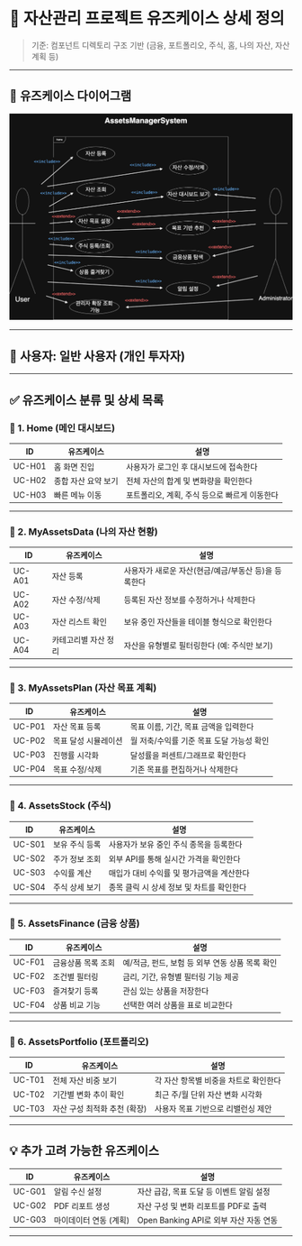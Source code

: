 # 📄 자산관리 프로젝트 유즈케이스 상세 정의

> 기준: 컴포넌트 디렉토리 구조 기반 (금융, 포트폴리오, 주식, 홈, 나의 자산, 자산 계획 등)


---

## 🧍 유즈케이스 다이어그램
![AssetsManageSystemUseCase.png](AssetsManageSystemUseCase.png)

---

## 🧍 사용자: 일반 사용자 (개인 투자자)

---

## ✅ 유즈케이스 분류 및 상세 목록

### 📁 1. Home (메인 대시보드)
| ID | 유즈케이스 | 설명 |
|----|------------|------|
| UC-H01 | 홈 화면 진입 | 사용자가 로그인 후 대시보드에 접속한다 |
| UC-H02 | 종합 자산 요약 보기 | 전체 자산의 합계 및 변화량을 확인한다 |
| UC-H03 | 빠른 메뉴 이동 | 포트폴리오, 계획, 주식 등으로 빠르게 이동한다 |

---

### 📁 2. MyAssetsData (나의 자산 현황)
| ID | 유즈케이스 | 설명 |
|----|------------|------|
| UC-A01 | 자산 등록 | 사용자가 새로운 자산(현금/예금/부동산 등)을 등록한다 |
| UC-A02 | 자산 수정/삭제 | 등록된 자산 정보를 수정하거나 삭제한다 |
| UC-A03 | 자산 리스트 확인 | 보유 중인 자산들을 테이블 형식으로 확인한다 |
| UC-A04 | 카테고리별 자산 정리 | 자산을 유형별로 필터링한다 (예: 주식만 보기) |

---

### 📁 3. MyAssetsPlan (자산 목표 계획)
| ID | 유즈케이스 | 설명 |
|----|------------|------|
| UC-P01 | 자산 목표 등록 | 목표 이름, 기간, 목표 금액을 입력한다 |
| UC-P02 | 목표 달성 시뮬레이션 | 월 저축/수익률 기준 목표 도달 가능성 확인 |
| UC-P03 | 진행률 시각화 | 달성률을 퍼센트/그래프로 확인한다 |
| UC-P04 | 목표 수정/삭제 | 기존 목표를 편집하거나 삭제한다 |

---

### 📁 4. AssetsStock (주식)
| ID | 유즈케이스 | 설명 |
|----|------------|------|
| UC-S01 | 보유 주식 등록 | 사용자가 보유 중인 주식 종목을 등록한다 |
| UC-S02 | 주가 정보 조회 | 외부 API를 통해 실시간 가격을 확인한다 |
| UC-S03 | 수익률 계산 | 매입가 대비 수익률 및 평가금액을 계산한다 |
| UC-S04 | 주식 상세 보기 | 종목 클릭 시 상세 정보 및 차트를 확인한다 |

---

### 📁 5. AssetsFinance (금융 상품)
| ID | 유즈케이스 | 설명 |
|----|------------|------|
| UC-F01 | 금융상품 목록 조회 | 예/적금, 펀드, 보험 등 외부 연동 상품 목록 확인 |
| UC-F02 | 조건별 필터링 | 금리, 기간, 유형별 필터링 기능 제공 |
| UC-F03 | 즐겨찾기 등록 | 관심 있는 상품을 저장한다 |
| UC-F04 | 상품 비교 기능 | 선택한 여러 상품을 표로 비교한다 |

---

### 📁 6. AssetsPortfolio (포트폴리오)
| ID | 유즈케이스 | 설명 |
|----|------------|------|
| UC-T01 | 전체 자산 비중 보기 | 각 자산 항목별 비중을 차트로 확인한다 |
| UC-T02 | 기간별 변화 추이 확인 | 최근 주/월 단위 자산 변화 시각화 |
| UC-T03 | 자산 구성 최적화 추천 (확장) | 사용자 목표 기반으로 리밸런싱 제안 |

---

## 💡 추가 고려 가능한 유즈케이스
| ID | 유즈케이스 | 설명 |
|----|------------|------|
| UC-G01 | 알림 수신 설정 | 자산 급감, 목표 도달 등 이벤트 알림 설정 |
| UC-G02 | PDF 리포트 생성 | 자산 구성 및 변화 리포트를 PDF로 출력 |
| UC-G03 | 마이데이터 연동 (계획) | Open Banking API로 외부 자산 자동 연동 |

---